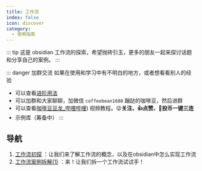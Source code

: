 ```yaml
---
title: 工作流
index: false
icon: discover
category:
  - 使用指南
---
```

::: tip
这是 obsidian 工作流的探索，希望抛砖引玉，更多的朋友一起来探讨话题和分享自己的案例。
:::

::: danger 加群交流
如果在使用和学习中有不明白的地方，或者想看看别人的经验
- 可以查看[进阶用法](/zh/advanced)
- 可以加群和大家聊聊，加微信 `coffeebean1688` 蹦跶的咖啡豆，然后进群
- 可以查看[咖啡豆豆龙_哔哩哔哩](https://space.bilibili.com/618777356)) 视频教程。😜**关注、👍点赞、📀投币一键三连**
- 示例库（筹备中）
:::

## 导航
1. [工作流初探](workflow-guide.md) ：让我们来了解工作流的概念，以及在obsidian中怎么实现工作流
2. [工作流案例拆解(1)](workflow-case-a.md) ：来！让我们拆一个工作流试试手！

